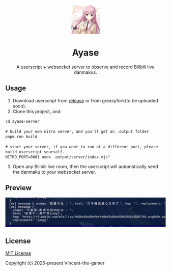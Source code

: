 <div align="center">
    <img src="./.github/ayase.png" style="height: 90px;"/>
    <h1>Ayase</h1>
    <p>A userscript + websocket server to observe and record Bilibili live danmakus.</p>
</div>

## Usage

1. Download userscript from [release](https://github.com/Vincent-the-gamer/ayase/releases) or from greasyfork(to be uploaded soon).
2. Clone this project, and:
```shell
cd ayase-server

# build your own nitro server, and you'll get an .output folder
pnpm run build

# start your server, if you want to run at a different port, please build userscript yourself.
NITRO_PORT=8081 node .output/server/index.mjs"
```
3. Open any Bilibili live room, then the userscript will automatically send the danmaku to your websocket server.

## Preview

![preview](./.github/preview.png)

## License

[MIT License](./LICENSE.md)

Copyright (c) 2025-present Vincent-the-gamer